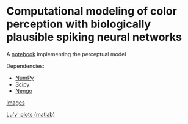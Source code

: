 # Computational modeling of color perception with biologically plausible spiking neural networks

A [notebook](https://github.com/NBELab/PLoS_Comp_2022/blob/main/notebooks/color_perception_model_nengo_21_5.ipynb) implementing the perceptual model

Dependencies:

- [NumPy](https://www.numpy.org/)
- [Scipy](https://www.scipy.org/)
- [Nengo](https://www.nengo.ai/)

[Images](https://github.com/NBELab/PLoS_Comp_2022/tree/main/images)

[Lu'v' plots (matlab)](https://github.com/NBELab/PLoS_Comp_2022/tree/main/matlab)
